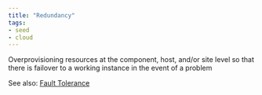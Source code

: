 ```yaml
---
title: "Redundancy"
tags:
- seed
- cloud
---
```


Overprovisioning resources at the component, host, and/or site level so that there is failover to a working instance in the event of a problem

See also: [Fault Tolerance](notes/Fault%20Tolerance.md)
